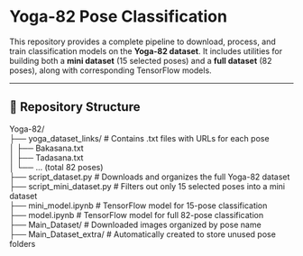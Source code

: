 # Yoga-82 Pose Classification

This repository provides a complete pipeline to download, process, and train classification models on the **Yoga-82 dataset**. It includes utilities for building both a **mini dataset** (15 selected poses) and a **full dataset** (82 poses), along with corresponding TensorFlow models.

---

## 📁 Repository Structure
Yoga-82/  
├── yoga_dataset_links/ # Contains .txt files with URLs for each pose  
│ ├── Bakasana.txt  
│ ├── Tadasana.txt  
│ └── ... (total 82 poses)  
├── script_dataset.py # Downloads and organizes the full Yoga-82 dataset  
├── script_mini_dataset.py # Filters out only 15 selected poses into a mini dataset  
├── mini_model.ipynb # TensorFlow model for 15-pose classification  
├── model.ipynb # TensorFlow model for full 82-pose classification  
├── Main_Dataset/ # Downloaded images organized by pose name  
├── Main_Dataset_extra/ # Automatically created to store unused pose folders  

